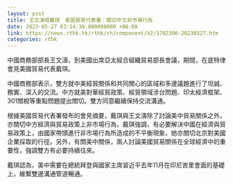 ```yaml
---
layout: post
title: 王文濤晤戴琪　美國貿易代表署：關切中方非市場行為
date: 2023-05-27 03:14:38.000000000 +08:00
link: https://news.rthk.hk/rthk/ch/component/k2/1702306-20230527.htm
categories: rthk
---
```


中國商務部部長王文濤，到美國出席亞太經合組織貿易部長會議，期間，在底特律會見美國貿易代表戴琪。

中國商務部表示，雙方就中美經貿關係和共同關心的區域和多邊議題進行了坦誠、務實、深入的交流。中方就美對華經貿政策、經貿領域涉台問題、印太經濟框架、301關稅等重點問題提出關切。雙方同意繼續保持交流溝通。

根據美國貿易代表署發布的會見摘要，戴琪與王文濤除了討論美中貿易關係之外，亦關切中方經濟與貿易政策上非市場行為，戴琪強調，有必要解決中國在經濟與貿易政策上，由國家帶頭進行非市場行為所造成的不平衡現象，她亦關切北京對美國企業採取的行徑。另外，有關美中關係，兩人討論美國貿易關係在全球經濟中的重要性，強調雙方有必要持續往來。

戴琪認為，美中需要在總統拜登與國家主席習近平去年11月在印尼峇里會面的基礎上，維繫雙邊溝通管道暢通。
